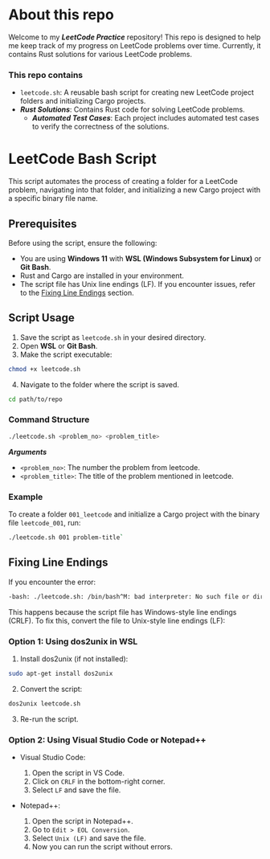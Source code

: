 # About this repo
Welcome to my ***LeetCode Practice*** repository! This repo is designed to help me keep track of my progress on LeetCode problems over time. Currently, it contains Rust solutions for various LeetCode problems.

### This repo contains
- `leetcode.sh`: A reusable bash script for creating new LeetCode project folders and initializing Cargo projects.
- ***Rust Solutions***: Contains Rust code for solving LeetCode problems.
    - ***Automated Test Cases***: Each project includes automated test cases to verify the correctness of the solutions.

# LeetCode Bash Script

This script automates the process of creating a folder for a LeetCode problem, navigating into that folder, and initializing a new Cargo project with a specific binary file name.

## Prerequisites

Before using the script, ensure the following:
- You are using **Windows 11** with **WSL (Windows Subsystem for Linux)** or **Git Bash**.
- Rust and Cargo are installed in your environment.
- The script file has Unix line endings (LF). If you encounter issues, refer to the [Fixing Line Endings](#fixing-line-endings) section.

## Script Usage

1. Save the script as `leetcode.sh` in your desired directory.
2. Open **WSL** or **Git Bash**.
3. Make the script executable:
```bash
chmod +x leetcode.sh
```
4. Navigate to the folder where the script is saved.
```bash
cd path/to/repo
```

### Command Structure

```bash
./leetcode.sh <problem_no> <problem_title>
```
 ***Arguments***
- `<problem_no>`: The number the problem from leetcode.
- `<problem_title>`: The title of the problem mentioned in leetcode. 

### Example
To create a folder `001_leetcode` and initialize a Cargo project with the binary file `leetcode_001`, run:
```bash
./leetcode.sh 001 problem-title`
```

## Fixing Line Endings
If you encounter the error:
```bash
-bash: ./leetcode.sh: /bin/bash^M: bad interpreter: No such file or directory
```

This happens because the script file has Windows-style line endings (CRLF). To fix this, convert the file to Unix-style line endings (LF):

### Option 1: Using dos2unix in WSL
1. Install dos2unix (if not installed):
```bash 
sudo apt-get install dos2unix
```

2. Convert the script:
```bash
dos2unix leetcode.sh
```
3. Re-run the script.

### Option 2: Using Visual Studio Code or Notepad++
- Visual Studio Code:

    1. Open the script in VS Code.
    2. Click on `CRLF` in the bottom-right corner.
    3. Select `LF` and save the file.

- Notepad++:

    1. Open the script in Notepad++.
    2. Go to `Edit > EOL Conversion`.
    3. Select `Unix (LF)` and save the file.
    4. Now you can run the script without errors.